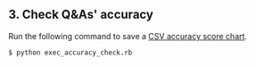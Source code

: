 ## 3. Check Q&As' accuracy

Run the following command to save a [CSV accuracy score chart](../csv/accuracy_score_chart_20211203014659.csv).

```bash
$ python exec_accuracy_check.rb
```
